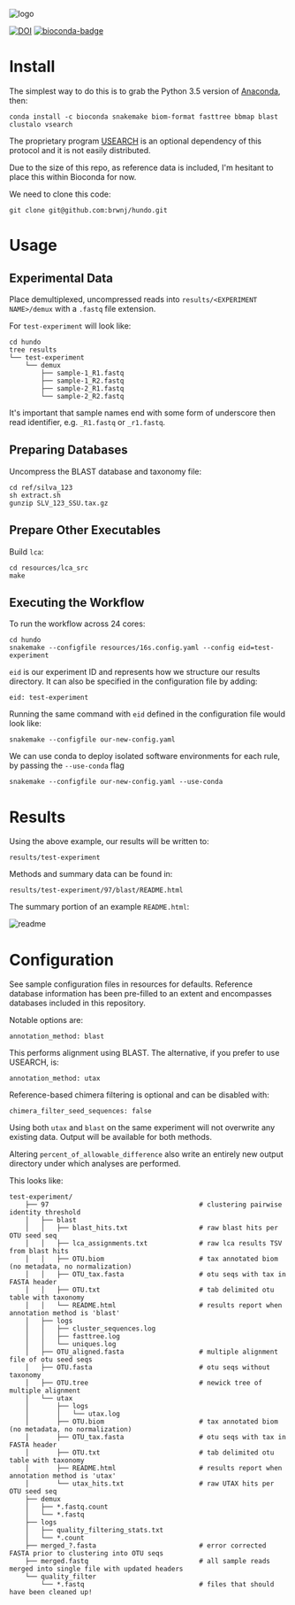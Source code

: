 ![logo](resources/logo.png)

[![DOI](https://zenodo.org/badge/65769600.svg)](https://zenodo.org/badge/latestdoi/65769600)
[![bioconda-badge](https://img.shields.io/badge/install%20with-bioconda-brightgreen.svg?style=flat-square)](http://bioconda.github.io)


# Install

The simplest way to do this is to grab the Python 3.5 version of [Anaconda](https://www.continuum.io/downloads), then:

```
conda install -c bioconda snakemake biom-format fasttree bbmap blast clustalo vsearch
```

The proprietary program [USEARCH](http://www.drive5.com/usearch/download.html) is an optional dependency of this protocol and it is not easily distributed.

Due to the size of this repo, as reference data is included, I'm hesitant to place this within Bioconda for now.

We need to clone this code:

```
git clone git@github.com:brwnj/hundo.git
```

# Usage

## Experimental Data

Place demultiplexed, uncompressed reads into `results/<EXPERIMENT NAME>/demux`
with a `.fastq` file extension.

For `test-experiment` will look like:

```
cd hundo
tree results
└── test-experiment
    └── demux
        ├── sample-1_R1.fastq
        ├── sample-1_R2.fastq
        ├── sample-2_R1.fastq
        └── sample-2_R2.fastq
```

It's important that sample names end with some form of underscore then read identifier, e.g. `_R1.fastq` or `_r1.fastq`.


## Preparing Databases

Uncompress the BLAST database and taxonomy file:

```
cd ref/silva_123
sh extract.sh
gunzip SLV_123_SSU.tax.gz
```

## Prepare Other Executables

Build `lca`:

```
cd resources/lca_src
make
```

## Executing the Workflow

To run the workflow across 24 cores:

```
cd hundo
snakemake --configfile resources/16s.config.yaml --config eid=test-experiment
```

`eid` is our experiment ID and represents how we structure our results directory. It can also be specified in the configuration file by adding:

```
eid: test-experiment
```

Running the same command with `eid` defined in the configuration file would look like:

```
snakemake --configfile our-new-config.yaml
```

We can use conda to deploy isolated software environments for each rule, by passing the `--use-conda` flag

```
snakemake --configfile our-new-config.yaml --use-conda
```

# Results

Using the above example, our results will be written to:

```
results/test-experiment
```

Methods and summary data can be found in:

```
results/test-experiment/97/blast/README.html
```

The summary portion of an example `README.html`:

![readme](resources/readme_summary.png)

# Configuration

See sample configuration files in resources for defaults. Reference database information has been pre-filled to an extent and encompasses databases included in this repository.

Notable options are:

```
annotation_method: blast
```

This performs alignment using BLAST. The alternative, if you prefer to use USEARCH, is:

```
annotation_method: utax
```

Reference-based chimera filtering is optional and can be disabled with:

```
chimera_filter_seed_sequences: false
```

Using both `utax` and `blast` on the same experiment will not overwrite any existing data. Output will be available for both methods.

Altering `percent_of_allowable_difference` also write an entirely new output directory under which analyses are performed.

This looks like:

```
test-experiment/
    ├── 97                                      # clustering pairwise identity threshold
    │   ├── blast
    │   │   ├── blast_hits.txt                  # raw blast hits per OTU seed seq
    │   │   ├── lca_assignments.txt             # raw lca results TSV from blast hits
    │   │   ├── OTU.biom                        # tax annotated biom (no metadata, no normalization)
    │   │   ├── OTU_tax.fasta                   # otu seqs with tax in FASTA header
    │   │   ├── OTU.txt                         # tab delimited otu table with taxonomy
    │   │   └── README.html                     # results report when annotation method is 'blast'
    │   ├── logs
    │   │   ├── cluster_sequences.log
    │   │   ├── fasttree.log
    │   │   └── uniques.log
    │   ├── OTU_aligned.fasta                   # multiple alignment file of otu seed seqs
    │   ├── OTU.fasta                           # otu seqs without taxonomy
    │   ├── OTU.tree                            # newick tree of multiple alignment
    │   └── utax
    │       ├── logs
    │       │   └── utax.log
    │       ├── OTU.biom                        # tax annotated biom (no metadata, no normalization)
    │       ├── OTU_tax.fasta                   # otu seqs with tax in FASTA header
    │       ├── OTU.txt                         # tab delimited otu table with taxonomy
    │       ├── README.html                     # results report when annotation method is 'utax'
    │       └── utax_hits.txt                   # raw UTAX hits per OTU seed seq
    ├── demux
    │   ├── *.fastq.count
    │   └── *.fastq
    ├── logs
    │   ├── quality_filtering_stats.txt
    │   └── *.count
    ├── merged_?.fasta                          # error corrected FASTA prior to clustering into OTU seqs
    ├── merged.fastq                            # all sample reads merged into single file with updated headers
    └── quality_filter
        └── *.fastq                             # files that should have been cleaned up!
```
